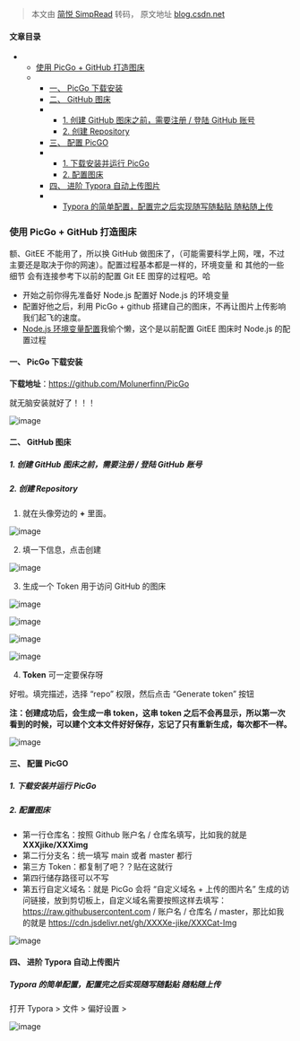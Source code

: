 > 本文由 [简悦 SimpRead](http://ksria.com/simpread/) 转码， 原文地址 [blog.csdn.net](https://blog.csdn.net/qq_43371422/article/details/125295825?spm=1001.2014.3001.5502)

#### 文章目录

*   *   [使用 PicGo + GitHub 打造图床](#_PicGo__GitHub__1)
    *   *   [一、 PicGo 下载安装](#_PicGo__13)
        *   [二、 GitHub 图床](#_GitHub_25)
        *   *   [1. 创建 GitHub 图床之前，需要注册 / 登陆 GitHub 账号](#1__GitHub__GitHub__27)
            *   [2. 创建 Repository](#2__Repository_29)
        *   [三、 配置 PicGO](#__PicGO_70)
        *   *   [1. 下载安装并运行 PicGo](#1_PicGo_72)
            *   [2. 配置图床](#2__74)
        *   [四、 进阶 Typora 自动上传图片](#__Typora__90)
        *   *   [Typora 的简单配置，配置完之后实现随写随黏贴 随粘随上传](#Typora___92)

### 使用 PicGo + GitHub 打造图床

额、GitEE 不能用了，所以换 GitHub 做图床了，（可能需要科学上网，嘿，不过主要还是取决于你的网速）。配置过程基本都是一样的，环境变量 和 其他的一些细节 会有连接参考下以前的配置 Git EE 图穿的过程吧。哈

*   开始之前你得先准备好 Node.js 配置好 Node.js 的环境变量
*   配置好他之后，利用 PicGo + github 搭建自己的图床，不再让图片上传影响我们起飞的速度。
*   [Node.js 环境变量配置](https://blog.csdn.net/qq_43371422/article/details/123241343)我偷个懒，这个是以前配置 GitEE 图床时 Node.js 的配置过程

#### 一、 PicGo 下载安装

**下载地址**：https://github.com/Molunerfinn/PicGo

就无脑安装就好了！！！

![image](https://github.com/user-attachments/assets/638c99ee-d9c3-4fc9-9a61-962f90dc7227)


#### 二、 GitHub 图床

##### 1. 创建 GitHub 图床之前，需要注册 / 登陆 GitHub 账号

##### 2. 创建 Repository

1.  就在头像旁边的 **+** 里面。

![image](https://github.com/user-attachments/assets/8f8c5dc9-5a83-4a72-8ccc-c4a2368c46b0)


2.  填一下信息，点击创建

![image](https://github.com/user-attachments/assets/dd544820-ab26-4820-8534-8a253292567f)


3.  生成一个 Token 用于访问 GitHub 的图床

![image](https://github.com/user-attachments/assets/a018f046-e863-4f6e-a7df-e77f8f75869e)


![image](https://github.com/user-attachments/assets/a983f379-ce2a-4b6e-97ac-b27597418a75)


![image](https://github.com/user-attachments/assets/e1438f8b-0220-4678-9961-ba15eb062cc5)


![image](https://github.com/user-attachments/assets/81260b24-0987-4bd2-bd9e-434b65b168e2)


4.  **Token** 可一定要保存呀

好啦。填完描述，选择 “repo” 权限，然后点击 “Generate token” 按钮

**注：创建成功后，会生成一串 token，这串 token 之后不会再显示，所以第一次看到的时候，可以建个文本文件好好保存，忘记了只有重新生成，每次都不一样。**

![image](https://github.com/user-attachments/assets/650eac13-3d50-4df4-96f1-2e0876eb3a34)


#### 三、 配置 PicGO

##### 1. 下载安装并运行 PicGo

##### 2. 配置图床

*   第一行仓库名：按照 Github 账户名 / 仓库名填写，比如我的就是 **XXXjike/XXXimg**
*   第二行分支名：统一填写 main 或者 master 都行
*   第三方 Token：都复制了吧？？贴在这就行
*   第四行储存路径可以不写
*   第五行自定义域名：就是 PicGo 会将 “自定义域名 + 上传的图片名” 生成的访问链接，放到剪切板上，自定义域名需要按照这样去填写：https://raw.githubusercontent.com / 账户名 / 仓库名 / master，那比如我的就是 https://cdn.jsdelivr.net/gh/XXXXe-jike/XXXCat-Img

![image](https://github.com/user-attachments/assets/8ef70bc2-2eb1-4eb2-8a6b-6003574f711a)


#### 四、 进阶 Typora 自动上传图片

##### Typora 的简单配置，配置完之后实现随写随黏贴 随粘随上传

打开 Typora > 文件 > 偏好设置 >

![image](https://github.com/user-attachments/assets/e4725c51-ee02-47bd-a9d2-ec2a10637be2)
